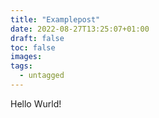 ```yaml
---
title: "Examplepost"
date: 2022-08-27T13:25:07+01:00
draft: false
toc: false
images:
tags: 
  - untagged
---
```


Hello Wurld!
